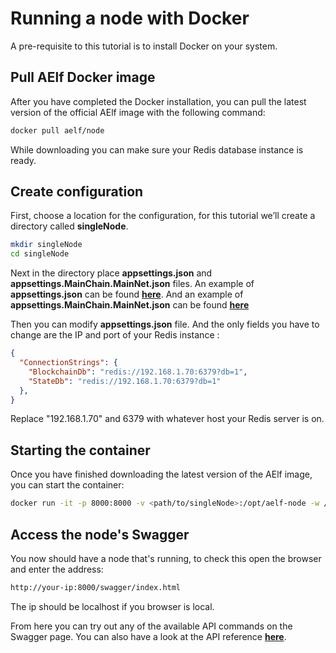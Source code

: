 # Running a node with Docker

A pre-requisite to this tutorial is to install Docker on your system.

## Pull AElf Docker image

After you have completed the Docker installation, you can pull the latest version of the official AElf image with the following command:

```bash
docker pull aelf/node
```

While downloading you can make sure your Redis database instance is ready.

## Create configuration

First, choose a location for the configuration, for this tutorial we’ll create a directory called **singleNode**.

```bash
mkdir singleNode
cd singleNode
```

Next in the directory place **appsettings.json** and **appsettings.MainChain.MainNet.json** files. An example of **appsettings.json** can be found [**here**](https://github.com/AElfProject/AElf/blob/dev/src/AElf.Launcher/appsettings.json). And an example of **appsettings.MainChain.MainNet.json** can be found [**here**](https://github.com/AElfProject/AElf/blob/dev/src/AElf.Launcher/appsettings.MainChain.MainNet.json)

Then you can modify **appsettings.json** file. And the only fields you have to change are the IP and port of your Redis instance :

```json
{
  "ConnectionStrings": {
    "BlockchainDb": "redis://192.168.1.70:6379?db=1",
    "StateDb": "redis://192.168.1.70:6379?db=1"
  },
}
```

Replace "192.168.1.70" and 6379 with whatever host your Redis server is on.

## Starting the container

Once you have finished downloading the latest version of the AElf image, you can start the container:

```bash
docker run -it -p 8000:8000 -v <path/to/singleNode>:/opt/aelf-node -w /opt/aelf-node aelf/node:latest dotnet /app/AElf.Launcher.dll
```

## Access the node's Swagger

You now should have a node that's running, to check this open the browser and enter the address:

```bash
http://your-ip:8000/swagger/index.html
```

The ip should be localhost if you browser is local.

From here you can try out any of the available API commands on the Swagger page. You can also have a look at the API reference [**here**](../../reference/web-api/web-api.md).